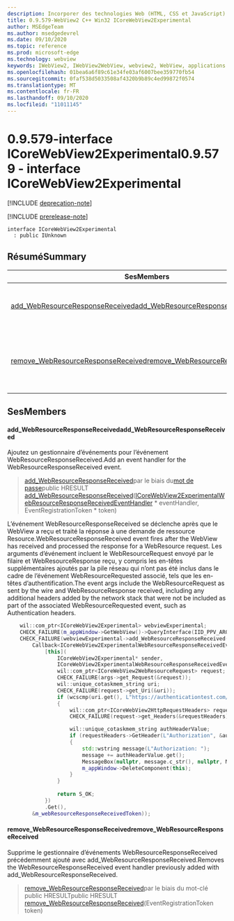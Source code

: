 ```yaml
---
description: Incorporer des technologies Web (HTML, CSS et JavaScript) dans vos applications natives avec le contrôle Microsoft Edge WebView2
title: 0.9.579-WebView2 C++ Win32 ICoreWebView2Experimental
author: MSEdgeTeam
ms.author: msedgedevrel
ms.date: 09/10/2020
ms.topic: reference
ms.prod: microsoft-edge
ms.technology: webview
keywords: IWebView2, IWebView2WebView, webview2, WebView, applications Win32, Win32, Edge, ICoreWebView2, ICoreWebView2Controller, contrôle de navigateur, html Edge, ICoreWebView2Experimental
ms.openlocfilehash: 01bea6a6f89c61e34fe03af6007bee359770fb54
ms.sourcegitcommit: 0faf538d5033508af4320b9b89c4ed99872f0574
ms.translationtype: MT
ms.contentlocale: fr-FR
ms.lasthandoff: 09/10/2020
ms.locfileid: "11011145"
---
```

# <span data-ttu-id="305e0-104">0.9.579-interface ICoreWebView2Experimental</span><span class="sxs-lookup"><span data-stu-id="305e0-104">0.9.579 - interface ICoreWebView2Experimental</span></span> 

[!INCLUDE [deprecation-note](../../includes/deprecation-note.md)]

[!INCLUDE [prerelease-note](../../includes/prerelease-note.md)]

```
interface ICoreWebView2Experimental
  : public IUnknown
```

## <span data-ttu-id="305e0-105">Résumé</span><span class="sxs-lookup"><span data-stu-id="305e0-105">Summary</span></span>

 <span data-ttu-id="305e0-106">Ses</span><span class="sxs-lookup"><span data-stu-id="305e0-106">Members</span></span>                        | <span data-ttu-id="305e0-107">Descriptions</span><span class="sxs-lookup"><span data-stu-id="305e0-107">Descriptions</span></span>
--------------------------------|---------------------------------------------
[<span data-ttu-id="305e0-108">add_WebResourceResponseReceived</span><span class="sxs-lookup"><span data-stu-id="305e0-108">add_WebResourceResponseReceived</span></span>](#add_webresourceresponsereceived) | <span data-ttu-id="305e0-109">Ajoutez un gestionnaire d’événements pour l’événement WebResourceResponseReceived.</span><span class="sxs-lookup"><span data-stu-id="305e0-109">Add an event handler for the WebResourceResponseReceived event.</span></span>
[<span data-ttu-id="305e0-110">remove_WebResourceResponseReceived</span><span class="sxs-lookup"><span data-stu-id="305e0-110">remove_WebResourceResponseReceived</span></span>](#remove_webresourceresponsereceived) | <span data-ttu-id="305e0-111">Supprime le gestionnaire d’événements WebResourceResponseReceived précédemment ajouté avec add_WebResourceResponseReceived.</span><span class="sxs-lookup"><span data-stu-id="305e0-111">Removes the WebResourceResponseReceived event handler previously added with add_WebResourceResponseReceived.</span></span>

## <span data-ttu-id="305e0-112">Ses</span><span class="sxs-lookup"><span data-stu-id="305e0-112">Members</span></span>

#### <span data-ttu-id="305e0-113">add_WebResourceResponseReceived</span><span class="sxs-lookup"><span data-stu-id="305e0-113">add_WebResourceResponseReceived</span></span> 

<span data-ttu-id="305e0-114">Ajoutez un gestionnaire d’événements pour l’événement WebResourceResponseReceived.</span><span class="sxs-lookup"><span data-stu-id="305e0-114">Add an event handler for the WebResourceResponseReceived event.</span></span>

> <span data-ttu-id="305e0-115">[add_WebResourceResponseReceived](#add_webresourceresponsereceived)par le biais du[mot de passe](icorewebview2experimentalwebresourceresponsereceivedeventhandler.md)</span><span class="sxs-lookup"><span data-stu-id="305e0-115">public HRESULT [add_WebResourceResponseReceived](#add_webresourceresponsereceived)([ICoreWebView2ExperimentalWebResourceResponseReceivedEventHandler](icorewebview2experimentalwebresourceresponsereceivedeventhandler.md) \* eventHandler, EventRegistrationToken \* token)</span></span>

<span data-ttu-id="305e0-116">L’événement WebResourceResponseReceived se déclenche après que le WebView a reçu et traité la réponse à une demande de ressource Resource.</span><span class="sxs-lookup"><span data-stu-id="305e0-116">WebResourceResponseReceived event fires after the WebView has received and processed the response for a WebResource request.</span></span> <span data-ttu-id="305e0-117">Les arguments d’événement incluent le WebResourceRequest envoyé par le filaire et WebResourceResponse reçu, y compris les en-têtes supplémentaires ajoutés par la pile réseau qui n’ont pas été inclus dans le cadre de l’événement WebResourceRequested associé, tels que les en-têtes d’authentification.</span><span class="sxs-lookup"><span data-stu-id="305e0-117">The event args include the WebResourceRequest as sent by the wire and WebResourceResponse received, including any additional headers added by the network stack that were not be included as part of the associated WebResourceRequested event, such as Authentication headers.</span></span> 
```cpp
    wil::com_ptr<ICoreWebView2Experimental> webviewExperimental;
    CHECK_FAILURE(m_appWindow->GetWebView()->QueryInterface(IID_PPV_ARGS(&webviewExperimental)));
    CHECK_FAILURE(webviewExperimental->add_WebResourceResponseReceived(
        Callback<ICoreWebView2ExperimentalWebResourceResponseReceivedEventHandler>(
            [this](
                ICoreWebView2Experimental* sender,
                ICoreWebView2ExperimentalWebResourceResponseReceivedEventArgs* args) {           
                wil::com_ptr<ICoreWebView2WebResourceRequest> request;
                CHECK_FAILURE(args->get_Request(&request));
                wil::unique_cotaskmem_string uri;
                CHECK_FAILURE(request->get_Uri(&uri));
                if (wcscmp(uri.get(), L"https://authenticationtest.com/HTTPAuth/") == 0)
                {
                    wil::com_ptr<ICoreWebView2HttpRequestHeaders> requestHeaders;
                    CHECK_FAILURE(request->get_Headers(&requestHeaders));

                    wil::unique_cotaskmem_string authHeaderValue;
                    if (requestHeaders->GetHeader(L"Authorization", &authHeaderValue) == S_OK)
                    {
                        std::wstring message(L"Authorization: ");
                        message += authHeaderValue.get();
                        MessageBox(nullptr, message.c_str(), nullptr, MB_OK);
                        m_appWindow->DeleteComponent(this);
                    }
                }
                
                return S_OK;
            })
            .Get(),
        &m_webResourceResponseReceivedToken));
```

#### <span data-ttu-id="305e0-118">remove_WebResourceResponseReceived</span><span class="sxs-lookup"><span data-stu-id="305e0-118">remove_WebResourceResponseReceived</span></span> 

<span data-ttu-id="305e0-119">Supprime le gestionnaire d’événements WebResourceResponseReceived précédemment ajouté avec add_WebResourceResponseReceived.</span><span class="sxs-lookup"><span data-stu-id="305e0-119">Removes the WebResourceResponseReceived event handler previously added with add_WebResourceResponseReceived.</span></span>

> <span data-ttu-id="305e0-120">[remove_WebResourceResponseReceived](#remove_webresourceresponsereceived)par le biais du mot-clé public HRESULT</span><span class="sxs-lookup"><span data-stu-id="305e0-120">public HRESULT [remove_WebResourceResponseReceived](#remove_webresourceresponsereceived)(EventRegistrationToken token)</span></span>

